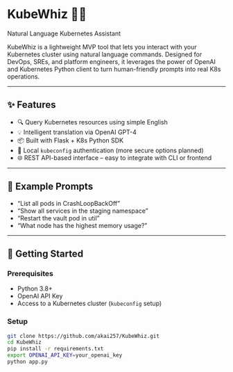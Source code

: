 # KubeWhiz 🧠🚀  
Natural Language Kubernetes Assistant

KubeWhiz is a lightweight MVP tool that lets you interact with your Kubernetes cluster using natural language commands. Designed for DevOps, SREs, and platform engineers, it leverages the power of OpenAI and Kubernetes Python client to turn human-friendly prompts into real K8s operations.

---

## ✨ Features
- 🔍 Query Kubernetes resources using simple English  
- 💡 Intelligent translation via OpenAI GPT-4  
- 📦 Built with Flask + K8s Python SDK  
- 🔐 Local `kubeconfig` authentication (more secure options planned)  
- 🌐 REST API-based interface – easy to integrate with CLI or frontend  

---

## 🧪 Example Prompts
- “List all pods in CrashLoopBackOff”
- “Show all services in the staging namespace”
- “Restart the vault pod in util”
- “What node has the highest memory usage?”

---

## 🚀 Getting Started

### Prerequisites
- Python 3.8+
- OpenAI API Key
- Access to a Kubernetes cluster (`kubeconfig` setup)

### Setup

```bash
git clone https://github.com/akai257/KubeWhiz.git
cd KubeWhiz
pip install -r requirements.txt
export OPENAI_API_KEY=your_openai_key
python app.py

